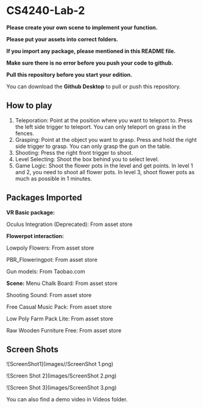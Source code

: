 # CS4240-Lab-2

**Please create your own scene to implement your function.**

**Please put your assets into correct folders.**

**If you import any package, please mentioned in this README file.**

**Make sure there is no error before you push your code to github.**

**Pull this repository before you start your edition.**

You can download the **Github Desktop** to pull or push this repository.

## How to play

1. Teleporation: Point at the position where you want to teleport to. Press the left side trigger to teleport. You can only teleport on grass in the fences.
1. Grasping: Point at the object you want to grasp. Press and hold the right side trigger to grasp. You can only grasp the gun on the table.
1. Shooting: Press the right front trigger to shoot.
1. Level Selecting: Shoot the box behind you to select level.
1. Game Logic: Shoot the flower pots in the level and get points. In level 1 and 2, you need to shoot all flower pots. In level 3, shoot flower pots as much as possible in 1 minutes.

## Packages Imported

**VR Basic package:**

Oculus Integration (Deprecated): From asset store

**Flowerpot interaction:**

Lowpoly Flowers: From asset store

PBR_Floweringpot: From asset store

Gun models: From Taobao.com

**Scene:**
Menu Chalk Board: From asset store

Shooting Sound: From asset store

Free Casual Music Pack: From asset store

Low Poly Farm Pack Lite: From asset store

Raw Wooden Furniture Free: From asset store

## Screen Shots

![ScreenShot1](images//ScreenShot 1.png)

![Screen Shot 2](images/ScreenShot 2.png)

![Screen Shot 3](images/ScreenShot 3.png)

You can also find a demo video in Videos folder.

